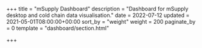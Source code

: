 +++
title = "mSupply Dashboard"
description = "Dashboard for mSupply desktop and cold chain data visualisation."
date = 2022-07-12
updated = 2021-05-01T08:00:00+00:00
sort_by = "weight"
weight = 200
paginate_by = 0
template = "dashboard/section.html"

+++
